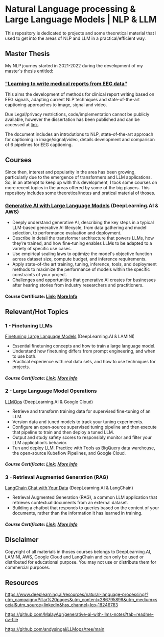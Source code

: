 # Natural Language processing & Large Language Models | NLP & LLM
This repository is dedicated to projects and some theoretical material that I used to get into the areas of NLP and LLM in a practical/efficient way.


## Master Thesis
My NLP journey started in 2021-2022 during the development of my master's thesis entitled:
### ["Learning to write medical reports from EEG data"](https://repositorio-aberto.up.pt/handle/10216/144617) 
This aims the development of methods for clinical report writing based on EEG signals, adapting current NLP techniques and state-of-the-art captioning approaches to image, signal and video. 

Due Legal/privacy restrictions, code/implementation cannot be publicly available, however the dissertation has been published and can be accessed at [link](https://repositorio-aberto.up.pt/handle/10216/144617). 

The document includes an introdutions to NLP, state-of-the-art approach for captioning in image/signal/video, details development and comparison of 6 pipelines for EEG captioning.


## Courses
Since then, interest and popularity in the area has been growing, particularly due to the emergence of transformers and LLM applications. So, in an attempt to keep up with this development, I took some courses on more recent topics in the areas offered by some of the big players. This repository includes some theoretical/notes and pratical material of thoses.
### [Generative AI with Large Language Models](https://www.deeplearning.ai/courses/generative-ai-with-llms/) (DeepLearning.AI & AWS)
  - Deeply understand generative AI, describing the key steps in a typical LLM-based generative AI lifecycle, from data gathering and model selection, to performance evaluation and deployment.
  - Describe in detail the transformer architecture that powers LLMs, how they’re trained, and how fine-tuning enables LLMs to be adapted to a variety of specific use cases.
  - Use empirical scaling laws to optimize the model's objective function across dataset size, compute budget, and inference requirements.
  - Apply state-of-the art training, tuning, inference, tools, and deployment methods to maximize the performance of models within the specific constraints of your project.
  - Challenges and opportunities that generative AI creates for businesses after hearing stories from industry researchers and practitioners.
#### Course Certificate: [Link](https://www.coursera.org/account/accomplishments/certificate/Y2C2XJL6JMPW); [More Info](https://www.coursera.org/account/accomplishments/verify/Y2C2XJL6JMPW)

## Relevant/Hot Topics
### 1 - Finetuning LLMs
[Finetuning Large Language Models](https://www.coursera.org/programs/bosch-learning-program-8hold/projects/finetuning-large-language-models-project?source=search) (DeepLearning.AI & LAMINI)
  -  Essential finetuning concepts and how to train a large language model.
  -  Understand how finetuning differs from prompt engineering, and when to use both.
  -  Practical experience with real data sets, and how to use techniques for projects.
##### Course Certificate: [Link](https://learn.deeplearning.ai/accomplishments/0478e5ad-9140-472d-a957-9fcd441a2073?usp=sharing); [More Info](https://www.deeplearning.ai/short-courses/finetuning-large-language-models/)

### 2 - Large Language Model Operations
[LLMOps](https://www.deeplearning.ai/short-courses/llmops/?utm_campaign=googlecloud3-launch&utm_medium=announcement&utm_source=discourse) (DeepLearning.AI & Google Cloud)
  - Retrieve and transform training data for supervised fine-tuning of an LLM.
  - Version data and tuned models to track your tuning experiments.
  - Configure an open-source supervised tuning pipeline and then execute that pipeline to train and then deploy a tuned LLM.
  - Output and study safety scores to responsibly monitor and filter your LLM application’s behavior.
  - Tun and deploy LLM. Practice with Tools as BigQuery data warehouse, the open-source Kubeflow Pipelines, and Google Cloud.
##### Course Certificate: [Link](https://learn.deeplearning.ai/accomplishments/10ca5b0b-28b4-42e2-a909-5b6e6a81c8d2?usp=sharing); [More Info](https://www.deeplearning.ai/short-courses/llmops/)

### 3 - Retrieval Augmented Generation (RAG)
[LangChain Chat with Your Data](https://www.deeplearning.ai/short-courses/langchain-chat-with-your-data/) (DeepLearning.AI & LangChain)
  - Retrieval Augmented Generation (RAG), a common LLM application that retrieves contextual documents from an external dataset.
  - Building a chatbot that responds to queries based on the content of your documents, rather than the information it has learned in training.
##### Course Certificate: [Link](); [More Info](https://www.deeplearning.ai/short-courses/langchain-chat-with-your-data/)


## Disclaimer
Copyright of all materials in thoses courses belongs to DeepLearning.AI, LAMINI, AWS, Google Cloud and LangChain and can only be used or distributed for educational purpose. You may not use or distribute them for commercial purposes.

## Resources
https://www.deeplearning.ai/resources/natural-language-processing/?utm_campaign=Pillar%20pages&utm_content=286795896&utm_medium=social&utm_source=linkedin&hss_channel=lcp-18246783

https://github.com/MalayAgr/generative-ai-with-llms-notes?tab=readme-ov-file

https://github.com/andysingal/LLMops/tree/main
